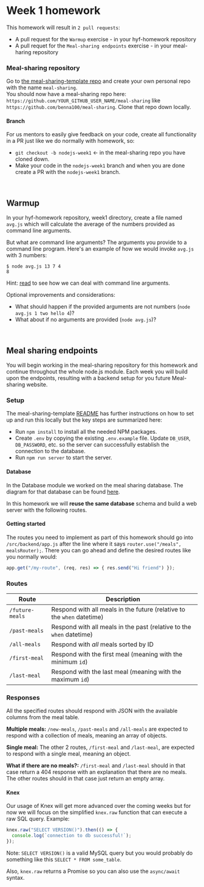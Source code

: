 # Week 1 homework

This homework will result in `2 pull requests`:
* A pull request for the `Warmup` exercise - in your hyf-homework repository
* A pull requet for the `Meal-sharing endpoints` exercise - in your meal-haring repository

### **Meal-sharing repository**

Go to [the meal-sharing-template repo](https://github.com/HackYourFuture-CPH/meal-sharing-template/generate) and create your own personal repo with the name `meal-sharing`. <br/>
You should now have a meal-sharing repo here: `https://github.com/YOUR_GITHUB_USER_NAME/meal-sharing` like `https://github.com/benna100/meal-sharing`. Clone that repo down locally.

#### Branch

For us mentors to easily give feedback on your code, create all functionality in a PR just like we do normally with homework, so:

- `git checkout -b nodejs-week1` <- in the meal-sharing repo you have cloned down.
- Make your code in the `nodejs-week1` branch and when you are done create a PR with the `nodejs-week1` branch.

<br/>

## **Warmup**

In your hyf-homework repository, week1 directory, create a file named `avg.js` which will calculate the average of the numbers provided as command line arguments.

But what are command line arguments? The arguments you provide to a command line program. Here's an example of how we would invoke `avg.js` with 3 numbers:

```
$ node avg.js 13 7 4
8
```

Hint: [read](https://nodejs.org/en/knowledge/command-line/how-to-parse-command-line-arguments/) to see how we can deal with command line arguments.

Optional improvements and considerations:
- What should happen if the provided arguments are not numbers (`node avg.js 1 two hello 4`)?
- What about if no arguments are provided (`node avg.js`)?

<br/>

## **Meal sharing endpoints**

You will begin working in the meal-sharing repository for this homework and continue throughout the whole node.js module. Each week you will build upon the endpoints, resulting with a backend setup for you future Meal-sharing website. 

### **Setup**

The meal-sharing-template [README](https://github.com/HackYourFuture-CPH/meal-sharing-template#readme) has further instructions on how to set up and run this locally but the key steps are summarized here:
- Run `npm install` to install all the needed NPM packages.
- Create `.env` by copying the existing `.env.example` file. Update `DB_USER`, `DB_PASSWORD`, etc. so the server can successfully establish the connection to the database.
- Run `npm run server` to start the server.

#### **Database**

In the Database module we worked on the meal sharing database. The diagram for that database can be found [here](https://dbdiagram.io/d/5f0460690425da461f045a29).

In this homework we will **reuse the same database** schema and build a web server with the following routes.

#### **Getting started**

The routes you need to implement as part of this homework should go into `/src/backend/app.js` after the line where it says `router.use("/meals", mealsRouter);`. There you can go ahead and define the desired routes like you normally would:

```js
app.get("/my-route", (req, res) => { res.send("Hi friend") });
```


### **Routes**

| Route | Description |
| - | - |
| `/future-meals` | Respond with all meals in the future (relative to the `when` datetime) |
| `/past-meals` | Respond with all meals in the past (relative to the `when` datetime) |
| `/all-meals` | Respond with _all_ meals sorted by ID |
| `/first-meal` | Respond with the first meal (meaning with the minimum `id`) |
| `/last-meal` | Respond with the last meal (meaning with the maximum `id`) |

### **Responses**

All the specified routes should respond with JSON with the available columns from the meal table.

**Multiple meals:** `/new-meals`, `/past-meals` and `/all-meals` are expected to respond with a collection of meals, meaning an array of objects.

**Single meal:** The other 2 routes, `/first-meal` and `/last-meal`, are expected to respond with a single meal, meaning an object.

**What if there are no meals?:** `/first-meal` and `/last-meal` should in that case return a 404 response with an explanation that there are no meals.
The other routes should in that case just return an empty array.


#### **Knex**

Our usage of Knex will get more advanced over the coming weeks but for now we will focus on the simplified `knex.raw` function that can execute a raw SQL query. Example:

```js
knex.raw("SELECT VERSION()").then(() => {
  console.log(`connection to db successful!`);
});
```

Note: `SELECT VERSION()` is a valid MySQL query but you would probably do something like this `SELECT * FROM some_table`.

Also, `knex.raw` returns a Promise so you can also use the `async/await` syntax.